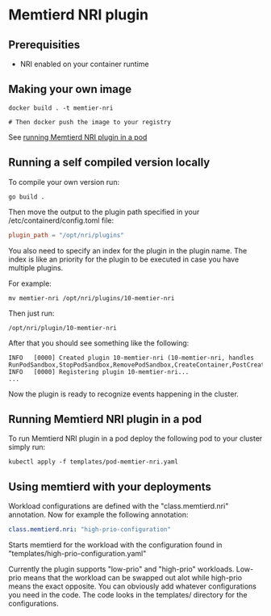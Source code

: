 # Memtierd NRI plugin

## Prerequisities
- NRI enabled on your container runtime

## Making your own image

```console
docker build . -t memtier-nri

# Then docker push the image to your registry
```

See [running Memtierd NRI plugin in a pod](#running-memtierd-nri-plugin-in-a-pod)

## Running a self compiled version locally

To compile your own version run:
```console
go build .
```

Then move the output to the plugin path specified in your /etc/containerd/config.toml file:
```toml
plugin_path = "/opt/nri/plugins"
````

You also need to specify an index for the plugin in the plugin name. The index is like an priority for the plugin to be executed in case you have multiple plugins.

For example:
```console
mv memtier-nri /opt/nri/plugins/10-memtier-nri
```

Then just run:
```console
/opt/nri/plugin/10-memtier-nri
```

After that you should see something like the following:
```console
INFO   [0000] Created plugin 10-memtier-nri (10-memtier-nri, handles RunPodSandbox,StopPodSandbox,RemovePodSandbox,CreateContainer,PostCreateContainer,StartContainer,PostStartContainer,UpdateContainer,PostUpdateContainer,StopContainer,RemoveContainer)
INFO   [0000] Registering plugin 10-memtier-nri...
...
```

Now the plugin is ready to recognize events happening in the cluster.

## <a name="running-memtierd-nri-plugin-in-a-pod"></a> Running Memtierd NRI plugin in a pod

To run Memtierd NRI plugin in a pod deploy the following pod to your cluster simply run:

```console
kubectl apply -f templates/pod-memtier-nri.yaml
```

## Using memtierd with your deployments

Workload configurations are defined with the "class.memtierd.nri" annotation. Now for example the following annotation:

```yaml
class.memtierd.nri: "high-prio-configuration"
```

Starts memtierd for the workload with the configuration found in "templates/high-prio-configuration.yaml"

Currently the plugin supports "low-prio" and "high-prio" workloads. Low-prio means that the workload can be swapped out alot while high-prio means the exact opposite. You can obviously add whatever configurations you need in the code. The code looks in the templates/ directory for the configurations.
